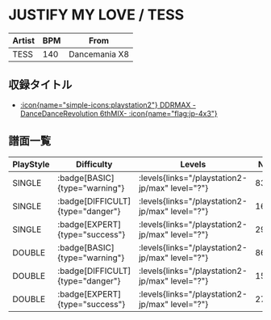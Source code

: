 # JUSTIFY MY LOVE / TESS

|Artist|BPM|From|
|------|---|----|
|TESS|140|Dancemania X8|

## 収録タイトル

- [:icon{name="simple-icons:playstation2"} DDRMAX -DanceDanceRevolution 6thMIX- :icon{name="flag:jp-4x3"}](/playstation2-jp/max)

## 譜面一覧

|PlayStyle|Difficulty|Levels|Notes|Movie|
|---------|----------|------|-----|-----|
|SINGLE| :badge[BASIC]{type="warning"}| :levels{links="/playstation2-jp/max" level="?"}|83/8||
|SINGLE| :badge[DIFFICULT]{type="danger"}| :levels{links="/playstation2-jp/max" level="?"}|166/5||
|SINGLE| :badge[EXPERT]{type="success"}| :levels{links="/playstation2-jp/max" level="?"}|294/48||
|DOUBLE| :badge[BASIC]{type="warning"}| :levels{links="/playstation2-jp/max" level="?"}|86/7||
|DOUBLE| :badge[DIFFICULT]{type="danger"}| :levels{links="/playstation2-jp/max" level="?"}|159/25||
|DOUBLE| :badge[EXPERT]{type="success"}| :levels{links="/playstation2-jp/max" level="?"}|275/50||
